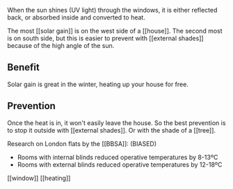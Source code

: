 When the sun shines (UV light) through the windows, it is either reflected back, or absorbed inside and converted to heat. 

The most [[solar gain]] is on the west side of a [[house]].
The second most is on south side, but this is easier to prevent with [[external shades]] because of the high angle of the sun.

## Benefit
Solar gain is great in the winter, heating up your house for free.
## Prevention
Once the heat is in, it won't easily leave the house. So the best prevention is to stop it outside with [[external shades]]. Or with the shade of a [[tree]].

Research on London flats by the [[BBSA]]: (BIASED)
- Rooms with internal blinds reduced operative temperatures by 8-13ºC 
- Rooms with external blinds reduced operative temperatures by 12-18ºC

[[window]]
[[heating]]